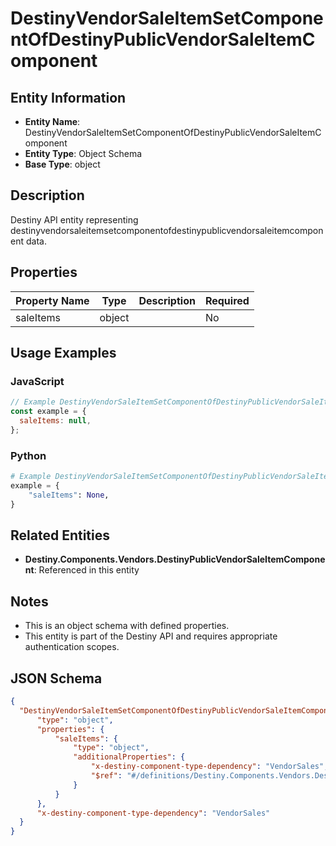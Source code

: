 # DestinyVendorSaleItemSetComponentOfDestinyPublicVendorSaleItemComponent

## Entity Information
- **Entity Name**: DestinyVendorSaleItemSetComponentOfDestinyPublicVendorSaleItemComponent
- **Entity Type**: Object Schema
- **Base Type**: object

## Description
Destiny API entity representing destinyvendorsaleitemsetcomponentofdestinypublicvendorsaleitemcomponent data.

## Properties

| Property Name | Type | Description | Required |
|---------------|------|-------------|----------|
| saleItems | object |  | No |

## Usage Examples

### JavaScript
```javascript
// Example DestinyVendorSaleItemSetComponentOfDestinyPublicVendorSaleItemComponent object
const example = {
  saleItems: null,
};
```

### Python
```python
# Example DestinyVendorSaleItemSetComponentOfDestinyPublicVendorSaleItemComponent object
example = {
    "saleItems": None,
}
```

## Related Entities
- **Destiny.Components.Vendors.DestinyPublicVendorSaleItemComponent**: Referenced in this entity

## Notes
- This is an object schema with defined properties.
- This entity is part of the Destiny API and requires appropriate authentication scopes.

## JSON Schema
```json
{
  "DestinyVendorSaleItemSetComponentOfDestinyPublicVendorSaleItemComponent":   {
      "type": "object",
      "properties": {
          "saleItems": {
              "type": "object",
              "additionalProperties": {
                  "x-destiny-component-type-dependency": "VendorSales",
                  "$ref": "#/definitions/Destiny.Components.Vendors.DestinyPublicVendorSaleItemComponent"
              }
          }
      },
      "x-destiny-component-type-dependency": "VendorSales"
  }
}
```
